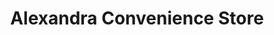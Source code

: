 ---
title: "Alexandra Convenience Store"
url: /glasgow/alexandra-convenience-store-alexandra-parade/
shop: mobile phone
---